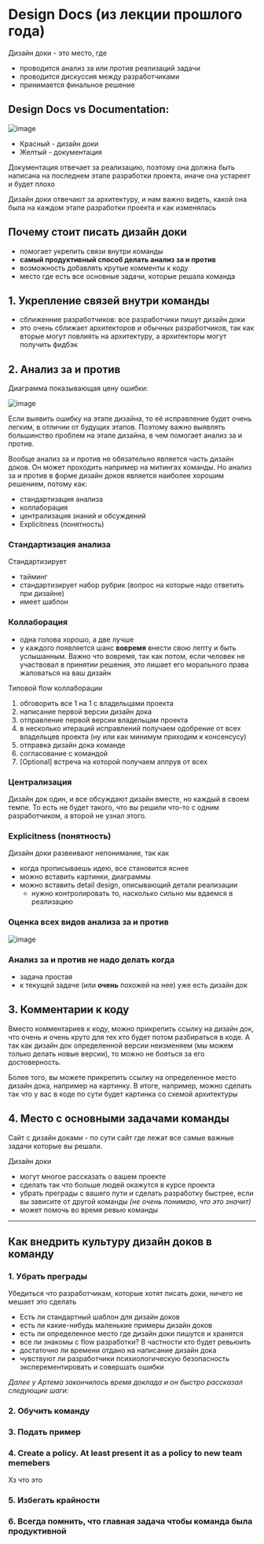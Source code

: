 # Design Docs (из лекции прошлого года)

Дизайн доки - это место, где
- проводится анализ за или против реализаций задачи
- проводится дискуссия между разработчиками
- принимается финальное решение

## Design Docs vs Documentation:

![image](https://user-images.githubusercontent.com/57497898/213863932-ac669479-096d-4aee-91cc-74d4af189731.png)

- Красный - дизайн доки
- Желтый - документация

Документация отвечает за реализацию, поэтому она должна быть написана на последнем этапе разработки проекта, иначе она устареет и будет плохо

Дизайн доки отвечают за архитектуру, и нам важно видеть, какой она была на каждом этапе разработки проекта и как изменялась

## Почему стоит писать дизайн доки
- помогает укрепить связи внутри команды
- **самый продуктивный способ делать анализ за и против**
- возможность добавлять крутые комменты к коду
- место где есть все основные задачи, которые решала команда

## 1. Укрепление связей внутри команды
- сближенние разработчиков: все разработчики пишут дизайн доки
- это очень сближает архитекторов и обычных разработчиков, так как вторые могут повлиять на архитектуру, а архитекторы могут получить фидбэк

## 2. Анализ за и против
Диаграмма показывающая цену ошибки:

![image](https://user-images.githubusercontent.com/57497898/213864664-7cfb8847-4089-4cfa-9520-53be8551b057.png)

Если выявить ошибку на этапе дизайна, то её исправление будет очень легким, в отличии от будущих этапов. Поэтому важно выявлять большинство проблем на этапе дизайна, в чем помогает анализ за и против.

Вообще анализ за и против не обязательно является часть дизайн доков. Он может проходить например на митингах команды. Но анализ за и против в форме дизайн доков является наиболее хорошим решением, потому как:
- стандартизация анализа
- коллаборация
- централизация знаний и обсуждений
- Explicitness (понятность)

### Cтандартизация анализа
Стандартизирует
- тайминг
- стандартизирует набор рубрик (вопрос на которые надо ответить при дизайне)
- имеет шаблон

### Коллаборация
- одна голова хорошо, а две лучше
- у каждого появляется шанс **вовремя** внести свою лепту и быть услышанным. Важно что вовремя, так как потом, если человек не участвовал в принятии решения, это лишает его морального права жаловаться на ваш дизайн

Типовой flow коллаборации
1. обговорить все 1 на 1 с владельцами проекта
2. написание первой версии дизайн дока
3. отправление первой версии владельцам проекта
4. в несколько итераций исправлений получаем одобрение от всех владельцев проекта (ну или как минимум приходим к консенсусу)
5. отправка дизайн дока команде
6. согласование с командой
7. [Optional] встреча на которой получаем аппрув от всех

### Централизация
Дизайн док один, и все обсуждают дизайн вместе, но каждый в своем темпе. То есть не будет такого, что вы решили что-то с одним разработчиком, а второй не узнал этого.

### Explicitness (понятность)
Дизайн доки развеивают непонимание, так как
- когда прописываешь идею, все становится яснее
- можно вставить картинки, диаграммы
- можно вставить detail design, описывающий детали реализации
  - нужно контролировать то, насколько сильно мы вдаемся в реализацию

### Оценка всех видов анализа за и против

![image](https://user-images.githubusercontent.com/57497898/213867800-d748cd11-690f-41c2-8144-a1c4fa80d986.png)

### Анализ за и против не надо делать когда
- задача простая
- к текущей задаче (или **очень** похожей на нее) уже есть дизайн док

## 3. Комментарии к коду
Вместо комментариев к коду, можно прикрепить ссылку на дизайн док, что очень и очень круто для тех кто будет потом разбираться в коде. А так как дизайн док определенной версии неизменяем (мы можем только делать новые версии), то можно не бояться за его достоверность. 

Более того, вы можете прикрепить ссылку на определенное место дизайн дока, например на картинку. В итоге, например, можно сделать так что у вас в коде по сути будет картинка со схемой архитектуры

## 4. Место с основными задачами команды
Сайт с дизайн доками - по сути сайт где лежат все самые важные задачи которые вы решали.

Дизайн доки
- могут многое рассказать о вашем проекте
- сделать так что больше людей окажутся в курсе проекта
- убрать преграды с вашего пути и сделать разработку быстрее, если вы зависите от другой команды *(не очень понимаю, что это значит)*
- может помочь во время ревью команды

----

## Как внедрить культуру дизайн доков в команду

### 1. Убрать преграды
Убедиться что разработчикам, которые хотят писать доки, ничего не мешает это сделать
- Есть ли стандартный шаблон для дизайн доков
- есть ли какие-нибудь маленькие примеры дизайн доков
- есть ли определенное место где дизайн доки пишутся и хранятся
- все ли знакомы с flow разработки? В частности кто будет ревьюить
- достаточно ли времени отдано на написание дизайн дока
- чувствуют ли разработчики психиологическую безопасность эксперементировать и совершать ошибки

*Далее у Артема закончилось время доклада и он быстро рассказал следующие шаги:*
### 2. Обучить команду
### 3. Подать пример
### 4. Create a policy. At least present it as a policy to new team memebers
Хз что это
### 5. Избегать крайности
### 6. Всегда помнить, что главная задача чтобы команда была продуктивной
